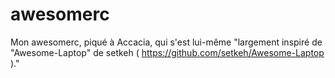 awesomerc
==============
Mon awesomerc, piqué à Accacia, qui s'est lui-même "largement inspiré de "Awesome-Laptop" de setkeh ( https://github.com/setkeh/Awesome-Laptop )."

